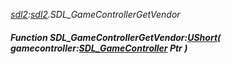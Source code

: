 _[sdl2](../../modules/sdl2/sdl2-module.md):[sdl2](../../modules/sdl2/sdl2-module.md).SDL\_GameControllerGetVendor_
##### Function SDL\_GameControllerGetVendor:[UShort](../../modules/wonkey/wonkey-types-ushort.md)( gamecontroller:[SDL_GameController](../../modules/sdl2/sdl2-sdl_gamecontroller.md) Ptr )
